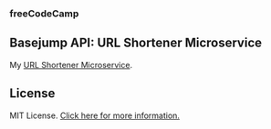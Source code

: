 ### freeCodeCamp

## Basejump API: URL Shortener Microservice

My [URL Shortener Microservice](https://t-jsm.herokuapp.com/ "URL Shortener Microservice").

## License

MIT License. [Click here for more information.](LICENSE.md)
